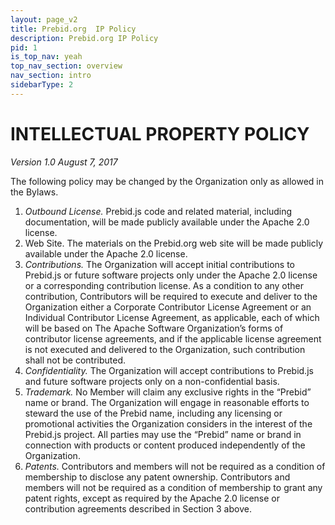 ```yaml
---
layout: page_v2
title: Prebid.org  IP Policy
description: Prebid.org IP Policy 
pid: 1
is_top_nav: yeah
top_nav_section: overview
nav_section: intro
sidebarType: 2
---
```





# INTELLECTUAL PROPERTY POLICY

*Version 1.0*
*August 7, 2017*

The following policy may be changed by the Organization only as allowed in the Bylaws.

1. *Outbound License.* Prebid.js code and related material, including documentation, will be made
publicly available under the Apache 2.0 license.
2. Web Site. The materials on the Prebid.org web site will be made publicly available under the Apache
2.0 license.
3. *Contributions.* The Organization will accept initial contributions to Prebid.js or future software
projects only under the Apache 2.0 license or a corresponding contribution license. As a condition to any
other contribution, Contributors will be required to execute and deliver to the Organization either a
Corporate Contributor License Agreement or an Individual Contributor License Agreement, as applicable,
each of which will be based on The Apache Software Organization’s forms of contributor license
agreements, and if the applicable license agreement is not executed and delivered to the Organization, such
contribution shall not be contributed.
4. *Confidentiality.* The Organization will accept contributions to Prebid.js and future software projects
only on a non-confidential basis.
5. *Trademark.* No Member will claim any exclusive rights in the “Prebid” name or brand. The
Organization will engage in reasonable efforts to steward the use of the Prebid name, including any
licensing or promotional activities the Organization considers in the interest of the Prebid.js project. All
parties may use the “Prebid” name or brand in connection with products or content produced independently
of the Organization.
6. *Patents.* Contributors and members will not be required as a condition of membership to disclose any
patent ownership. Contributors and members will not be required as a condition of membership to grant
any patent rights, except as required by the Apache 2.0 license or contribution agreements described in
Section 3 above.

